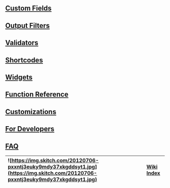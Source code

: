 <a href='Hidden comment: 
Used as a sidebar in the validators section.
'></a>

## [Custom Fields](SupportedCustomFields.md) ##

## [Output Filters](OutputFilters.md) ##

## [Validators](Validators.md) ##

## [Shortcodes](Shortcodes.md) ##

## [Widgets](Widgets.md) ##

## [Function Reference](TemplateFunctions.md) ##

## [Customizations](Customizations.md) ##

## [For Developers](DeveloperDocumentation.md) ##

## [FAQ](FAQ.md) ##

|![https://img.skitch.com/20120706-pxxntj3euky9mdy37xkgddsyt1.jpg](https://img.skitch.com/20120706-pxxntj3euky9mdy37xkgddsyt1.jpg)|[Wiki Index](http://code.google.com/p/wordpress-custom-content-type-manager/w/list)|
|:--------------------------------------------------------------------------------------------------------------------------------|:----------------------------------------------------------------------------------|